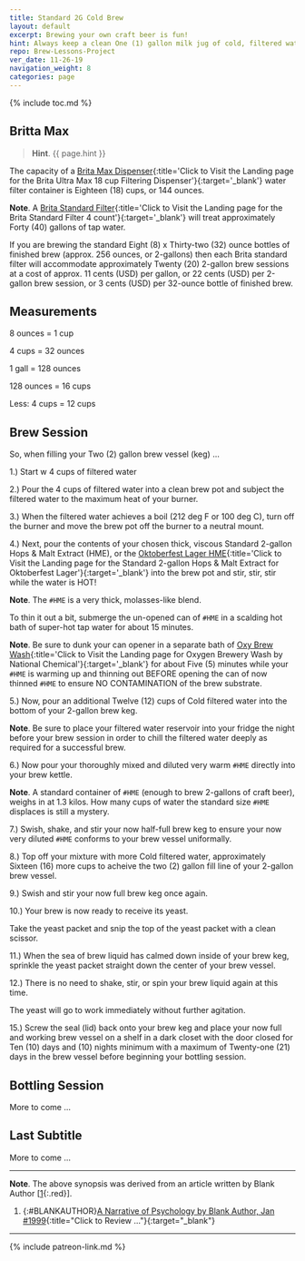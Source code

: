 ```yaml
---
title: Standard 2G Cold Brew
layout: default
excerpt: Brewing your own craft beer is fun!
hint: Always keep a clean One (1) gallon milk jug of cold, filtered water in your refrigerator ready for your next brew session.
repo: Brew-Lessons-Project
ver_date: 11-26-19
navigation_weight: 8
categories: page
---
```

{% include toc.md %}

## Britta Max

> **Hint**. {{ page.hint }}

The capacity of a [Brita Max Dispenser](https://amzn.to/2sTzBvR){:title='Click to Visit the Landing page for the Brita Ultra Max 18 cup Filtering Dispenser'}{:target='_blank'} water filter container is Eighteen (18) cups, or 144 ounces.

**Note**. A [Brita Standard Filter](https://amzn.to/38mVZy4){:title='Click to Visit the Landing page for the Brita Standard Filter 4 count'}{:target='_blank'} will treat approximately Forty (40) gallons of tap water.

If you are brewing the standard Eight (8) x Thirty-two (32) ounce bottles of finished brew (approx. 256 ounces, or 2-gallons) then each Brita standard filter will accommodate approximately Twenty (20) 2-gallon brew sessions at a cost of approx. 11 cents (USD) per gallon, or 22 cents (USD) per 2-gallon brew session, or 3 cents (USD) per 32-ounce bottle of finished brew.

## Measurements

8 ounces = 1 cup

4 cups = 32 ounces

1 gall = 128 ounces

128 ounces = 16 cups

Less: 4 cups = 12 cups

## Brew Session

So, when filling your Two (2) gallon brew vessel (keg) ...

1.) Start w 4 cups of filtered water

2.) Pour the 4 cups of filtered water into a clean brew pot and subject the filtered water to the maximum heat of your burner.

3.) When the filtered water achieves a boil (212 deg F or 100 deg C), turn off the burner and move the brew pot off the burner to a neutral mount.

4.) Next, pour the contents of your chosen thick, viscous Standard 2-gallon Hops & Malt Extract (HME), or the [Oktoberfest Lager HME](https://amzn.to/38mVZy4){:title='Click to Visit the Landing page for the Standard 2-gallon Hops & Malt Extract for Oktoberfest Lager'}{:target='_blank'} into the brew pot and stir, stir, stir while the water is HOT!

**Note**. The `#HME` is a very thick, molasses-like blend.

To thin it out a bit, submerge the un-opened can of `#HME` in a scalding hot bath of super-hot tap water for about 15 minutes.

**Note**. Be sure to dunk your can opener in a separate bath of [Oxy Brew Wash](https://amzn.to/2RHcS0i){:title='Click to Visit the Landing page for Oxygen Brewery Wash by National Chemical'}{:target='_blank'} for about Five (5) minutes while your `#HME` is warming up and thinning out BEFORE opening the can of now thinned `#HME` to ensure NO CONTAMINATION of the brew substrate.

5.) Now, pour an additional Twelve (12) cups of Cold filtered water into the bottom of your 2-gallon brew keg.

**Note**. Be sure to place your filtered water reservoir into your fridge the night before your brew session in order to chill the filtered water deeply as required for a successful brew.

6.) Now pour your thoroughly mixed and diluted very warm `#HME` directly into your brew kettle.

**Note**. A standard container of `#HME` (enough to brew 2-gallons of craft beer), weighs in at 1.3 kilos. How many cups of water the standard size `#HME` displaces is still a mystery.

7.) Swish, shake, and stir your now half-full brew keg to ensure your now very diluted `#HME` conforms to your brew vessel uniformally.

8.) Top off your mixture with more Cold filtered water, approximately Sixteen (16) more cups to acheive the two (2) gallon fill line of your 2-gallon brew vessel.

9.) Swish and stir your now full brew keg once again.

10.) Your brew is now ready to receive its yeast.

Take the yeast packet and snip the top of the yeast packet with a clean scissor.

11.) When the sea of brew liquid has calmed down inside of your brew keg, sprinkle the yeast packet straight down the center of your brew vessel.

12.) There is no need to shake, stir, or spin your brew liquid again at this time.

The yeast will go to work immediately without further agitation.

15.) Screw the seal (lid) back onto your brew keg and place your now full and working brew vessel on a shelf in a dark closet with the door closed for Ten (10) days and (10) nights minimum with a maximum of Twenty-one (21) days in the brew vessel before beginning your bottling session.

## Bottling Session

More to come ...

## Last Subtitle

More to come ...

***

**Note**. The above synopsis was derived from an article written by Blank Author [[1](#BLANKAUTHOR){:.red}].

1. {:#BLANKAUTHOR}[A Narrative of Psychology by Blank Author, Jan #1999](http://cowles.yale.edu/sites/default/files/files/pub/d20/d2069.pdf){:title="Click to Review ..."}{:target="_blank"}

***

{% include patreon-link.md %}
